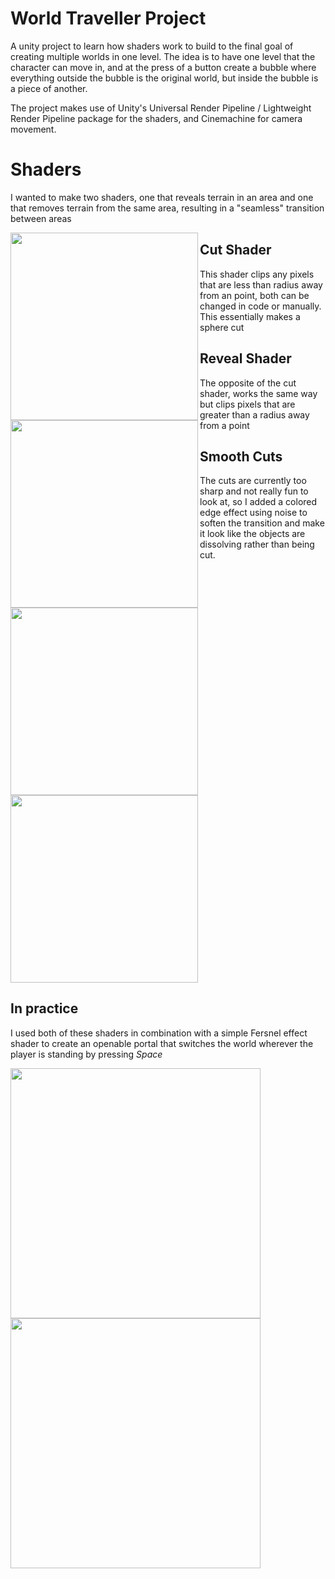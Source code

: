 # World Traveller Project
A unity project to learn how shaders work to build to the final goal of creating multiple worlds in one level. The idea is to have one level that the character can move in, and at the press of a button create a  bubble where everything outside the bubble is the original world, but inside the bubble is a piece of another.


The project makes use of Unity's Universal Render Pipeline / Lightweight Render Pipeline package for the shaders, and Cinemachine for camera movement.


# Shaders
I wanted to make two shaders, one that reveals terrain in an area and one that removes terrain from the same area, resulting in a "seamless" transition between areas

<img src="https://github.com/tobymcguire0/images/blob/main/WorldTravellerImg/RegularSliceShader.PNG" width=300 align=left>

## Cut Shader
This shader clips any pixels that are less than radius away from an point, both can be changed in code or manually. This essentially makes a sphere cut










<img src="https://github.com/tobymcguire0/images/blob/main/WorldTravellerImg/RevealRegular.PNG" width=300 align=left>

## Reveal Shader
The opposite of the cut shader, works the same way but clips pixels that are greater than a radius away from a point










## Smooth Cuts
The cuts are currently too sharp and not really fun to look at, so I added a colored edge effect using noise to soften the transition and make it look like the objects are dissolving rather than being cut.

<img src="https://github.com/tobymcguire0/images/blob/main/WorldTravellerImg/CutShaderNoiseOutline.PNG" width=300 align=center>

<img src="https://github.com/tobymcguire0/images/blob/main/WorldTravellerImg/RevealNoiseOutline.PNG" width=300 align=center>








## In practice
I used both of these shaders in combination with a simple Fersnel effect shader to create an openable portal that switches the world wherever the player is standing by pressing *Space*

<img src="https://github.com/tobymcguire0/images/blob/main/WorldTravellerImg/WorldNoBubble.PNG" width=400 align=center>

<img src="https://github.com/tobymcguire0/images/blob/main/WorldTravellerImg/WorldBubble.PNG" width=400 align=center>

